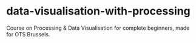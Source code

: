 data-visualisation-with-processing
==================================

Course on Processing &amp; Data Visualisation for complete beginners, made for OTS Brussels.
